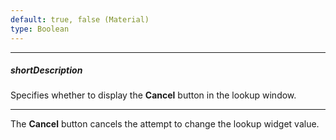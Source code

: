 ```yaml
---
default: true, false (Material)
type: Boolean
---
```

---
##### shortDescription
Specifies whether to display the **Cancel** button in the lookup window.

---
The **Cancel** button cancels the attempt to change the lookup widget value.